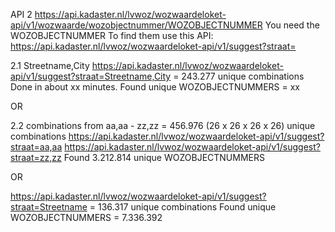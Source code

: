 
API 2
https://api.kadaster.nl/lvwoz/wozwaardeloket-api/v1/wozwaarde/wozobjectnummer/WOZOBJECTNUMMER
You need the WOZOBJECTNUMMER
To find them use this API: https://api.kadaster.nl/lvwoz/wozwaardeloket-api/v1/suggest?straat=

2.1
Streetname,City
https://api.kadaster.nl/lvwoz/wozwaardeloket-api/v1/suggest?straat=Streetname,City
= 243.277 unique combinations
Done in about xx minutes.
Found unique WOZOBJECTNUMMERS = xx

OR

2.2 combinations from aa,aa - zz,zz
= 456.976 (26 x 26 x 26 x 26) unique combinations
https://api.kadaster.nl/lvwoz/wozwaardeloket-api/v1/suggest?straat=aa,aa
https://api.kadaster.nl/lvwoz/wozwaardeloket-api/v1/suggest?straat=zz,zz
Found 3.212.814 unique WOZOBJECTNUMMERS

OR

https://api.kadaster.nl/lvwoz/wozwaardeloket-api/v1/suggest?straat=Streetname
= 136.317 unique combinations
Found unique WOZOBJECTNUMMERS = 7.336.392



